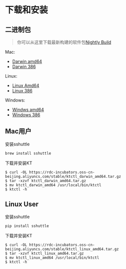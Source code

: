 # 下载和安装

## 二进制包

> 你可以从这里下载最新构建的软件包[Nightly Build](/zh-cn/nightly.md)

Mac:

* [Darwin amd64](https://rdc-incubators.oss-cn-beijing.aliyuncs.com/stable/ktctl_darwin_amd64.tar.gz)
* [Darwin 386](https://rdc-incubators.oss-cn-beijing.aliyuncs.com/stable/ktctl_darwin_386.tar.gz)

Linux:

* [Linux Amd64](https://rdc-incubators.oss-cn-beijing.aliyuncs.com/stable/ktctl_linux_amd64.tar.gz)
* [Linux 386](https://rdc-incubators.oss-cn-beijing.aliyuncs.com/stable/ktctl_linux_386.tar.gz)

Windows:

* [Windws amd64](https://rdc-incubators.oss-cn-beijing.aliyuncs.com/stable/ktctl_windows_amd64.tar.gz)
* [Windows 386](https://rdc-incubators.oss-cn-beijing.aliyuncs.com/stable/ktctl_windows_386.tar.gz)


## Mac用户

安装sshuttle

```
brew install sshuttle
```

下载并安装KT

```
$ curl -OL https://rdc-incubators.oss-cn-beijing.aliyuncs.com/stable/ktctl_darwin_amd64.tar.gz
$ tar -xzvf ktctl_darwin_amd64.tar.gz
$ mv ktctl_darwin_amd64 /usr/local/bin/ktctl
$ ktctl -h
```

## Linux User

安装sshuttle

```
pip install sshuttle
```

下载并安装KT

```
$ curl -OL https://rdc-incubators.oss-cn-beijing.aliyuncs.com/stable/ktctl_linux_amd64.tar.gz
$ tar -xzvf ktctl_linux_amd64.tar.gz
$ mv ktctl_linux_amd64 /usr/local/bin/ktctl
$ ktctl -h
```